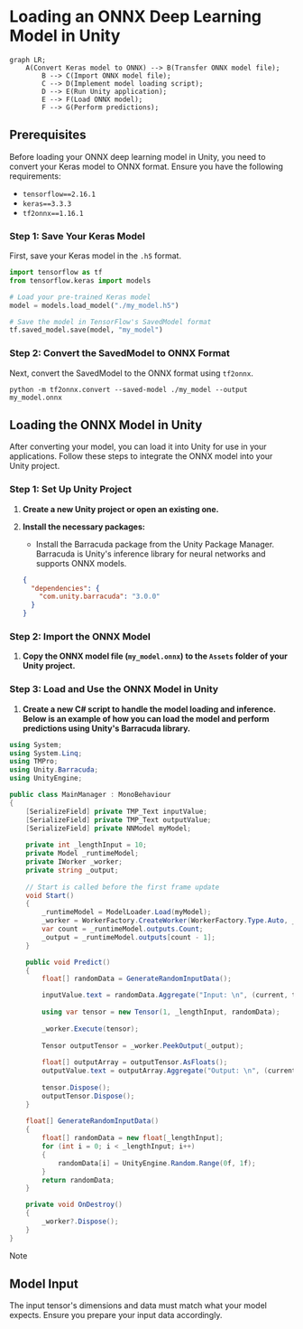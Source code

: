 # Loading an ONNX Deep Learning Model in Unity

```mermaid
graph LR;
    A(Convert Keras model to ONNX) --> B(Transfer ONNX model file);
        B --> C(Import ONNX model file);
        C --> D(Implement model loading script);
        D --> E(Run Unity application);
        E --> F(Load ONNX model);
        F --> G(Perform predictions);    
```

## Prerequisites

Before loading your ONNX deep learning model in Unity, you need to convert your Keras model to ONNX format. Ensure you have the following requirements:

- `tensorflow==2.16.1`
- `keras==3.3.3`
- `tf2onnx==1.16.1`

### Step 1: Save Your Keras Model

First, save your Keras model in the `.h5` format.

```python
import tensorflow as tf
from tensorflow.keras import models

# Load your pre-trained Keras model
model = models.load_model("./my_model.h5")

# Save the model in TensorFlow's SavedModel format
tf.saved_model.save(model, "my_model")
```

### Step 2: Convert the SavedModel to ONNX Format

Next, convert the SavedModel to the ONNX format using `tf2onnx`.

```shell
python -m tf2onnx.convert --saved-model ./my_model --output my_model.onnx
```

## Loading the ONNX Model in Unity

After converting your model, you can load it into Unity for use in your applications. Follow these steps to integrate the ONNX model into your Unity project.

### Step 1: Set Up Unity Project

1. **Create a new Unity project or open an existing one.**

2. **Install the necessary packages:**
   - Install the Barracuda package from the Unity Package Manager. Barracuda is Unity's inference library for neural networks and supports ONNX models.

   ```json
   {
     "dependencies": {
       "com.unity.barracuda": "3.0.0"
     }
   }
   ```

### Step 2: Import the ONNX Model

1. **Copy the ONNX model file (`my_model.onnx`) to the `Assets` folder of your Unity project.**

### Step 3: Load and Use the ONNX Model in Unity

1. **Create a new C# script to handle the model loading and inference. Below is an example of how you can load the model and perform predictions using Unity's Barracuda library.**

```csharp
using System;
using System.Linq;
using TMPro;
using Unity.Barracuda;
using UnityEngine;

public class MainManager : MonoBehaviour
{
    [SerializeField] private TMP_Text inputValue;
    [SerializeField] private TMP_Text outputValue;
    [SerializeField] private NNModel myModel;
    
    private int _lengthInput = 10;
    private Model _runtimeModel;
    private IWorker _worker;
    private string _output;
    
    // Start is called before the first frame update
    void Start()
    {
        _runtimeModel = ModelLoader.Load(myModel);
        _worker = WorkerFactory.CreateWorker(WorkerFactory.Type.Auto, _runtimeModel);
        var count = _runtimeModel.outputs.Count;
        _output = _runtimeModel.outputs[count - 1];
    }

    public void Predict()
    {
        float[] randomData = GenerateRandomInputData();

        inputValue.text = randomData.Aggregate("Input: \n", (current, t) => current + (t + "\n"));
        
        using var tensor = new Tensor(1, _lengthInput, randomData);
        
        _worker.Execute(tensor);
        
        Tensor outputTensor = _worker.PeekOutput(_output);
        
        float[] outputArray = outputTensor.AsFloats();
        outputValue.text = outputArray.Aggregate("Output: \n", (current, t) => current + (t + "\n"));
        
        tensor.Dispose();
        outputTensor.Dispose();
    }
    
    float[] GenerateRandomInputData()
    {
        float[] randomData = new float[_lengthInput];
        for (int i = 0; i < _lengthInput; i++)
        {
            randomData[i] = UnityEngine.Random.Range(0f, 1f);
        }
        return randomData;
    }

    private void OnDestroy()
    {
        _worker?.Dispose();
    }
}
```

> [!Note]
> ## Model Input
>
> The input tensor's dimensions and data must match what your model expects. Ensure you prepare your input data accordingly.